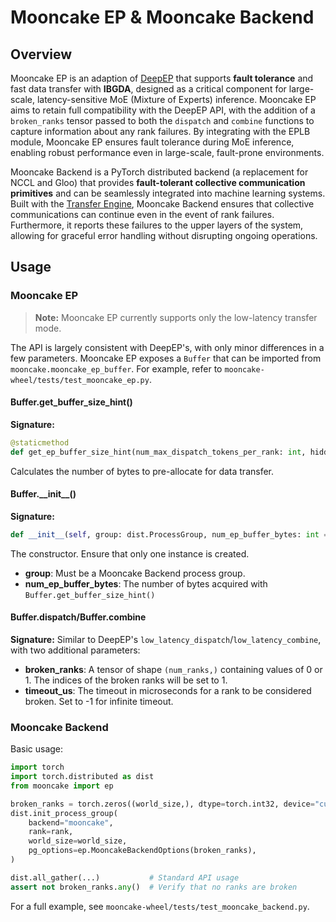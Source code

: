 # Mooncake EP & Mooncake Backend

## Overview

Mooncake EP is an adaption of [DeepEP](https://github.com/deepseek-ai/DeepEP) that supports **fault tolerance** and fast data transfer with **IBGDA**, designed as a critical component for large-scale, latency-sensitive MoE (Mixture of Experts) inference. Mooncake EP aims to retain full compatibility with the DeepEP API, with the addition of a `broken_ranks` tensor passed to both the `dispatch` and `combine` functions to capture information about any rank failures. By integrating with the EPLB module, Mooncake EP ensures fault tolerance during MoE inference, enabling robust performance even in large-scale, fault-prone environments.

Mooncake Backend is a PyTorch distributed backend (a replacement for NCCL and Gloo) that provides **fault-tolerant collective communication primitives** and can be seamlessly integrated into machine learning systems. Built with the [Transfer Engine](transfer-engine.md), Mooncake Backend ensures that collective communications can continue even in the event of rank failures. Furthermore, it reports these failures to the upper layers of the system, allowing for graceful error handling without disrupting ongoing operations.

## Usage

### Mooncake EP

> **Note:** Mooncake EP currently supports only the low-latency transfer mode.

The API is largely consistent with DeepEP's, with only minor differences in a few parameters. Mooncake EP exposes a `Buffer` that can be imported from `mooncake.mooncake_ep_buffer`. For example, refer to `mooncake-wheel/tests/test_mooncake_ep.py`.

#### Buffer.get_buffer_size_hint()

**Signature:**

```python
@staticmethod
def get_ep_buffer_size_hint(num_max_dispatch_tokens_per_rank: int, hidden: int, num_ranks: int, num_experts: int) -> int
```

Calculates the number of bytes to pre-allocate for data transfer.

#### Buffer.\_\_init\_\_()

**Signature:**

```python
def __init__(self, group: dist.ProcessGroup, num_ep_buffer_bytes: int = 0)
```

The constructor. Ensure that only one instance is created.

- **group**: Must be a Mooncake Backend process group.
- **num_ep_buffer_bytes**: The number of bytes acquired with `Buffer.get_buffer_size_hint()`

#### Buffer.dispatch/Buffer.combine

**Signature:** Similar to DeepEP's `low_latency_dispatch`/`low_latency_combine`, with two additional parameters:

- **broken_ranks**: A tensor of shape `(num_ranks,)` containing values of 0 or 1. The indices of the broken ranks will be set to 1.
- **timeout_us**: The timeout in microseconds for a rank to be considered broken. Set to -1 for infinite timeout.

### Mooncake Backend

Basic usage:

```python
import torch
import torch.distributed as dist
from mooncake import ep

broken_ranks = torch.zeros((world_size,), dtype=torch.int32, device="cuda")
dist.init_process_group(
    backend="mooncake",
    rank=rank,
    world_size=world_size,
    pg_options=ep.MooncakeBackendOptions(broken_ranks),
)

dist.all_gather(...)           # Standard API usage
assert not broken_ranks.any()  # Verify that no ranks are broken
```

For a full example, see `mooncake-wheel/tests/test_mooncake_backend.py`.

